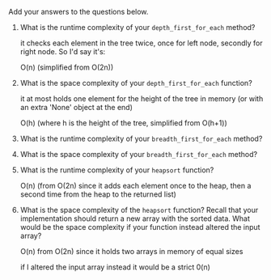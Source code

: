 Add your answers to the questions below.

1. What is the runtime complexity of your `depth_first_for_each` method?

    it checks each element in the tree twice, once for left node, secondly for right node. So I'd say it's:

    O(n) (simplified from O(2n))

2. What is the space complexity of your `depth_first_for_each` function?

    it at most holds one element for the height of the tree in memory (or with an extra 'None' object at the end)

    O(h) (where h is the height of the tree, simplified from O(h+1))

3. What is the runtime complexity of your `breadth_first_for_each` method?

4. What is the space complexity of your `breadth_first_for_each` method?

5. What is the runtime complexity of your `heapsort` function?

    O(n) (from O(2n) since it adds each element once to the heap, then a second time from the heap to the returned list)

6. What is the space complexity of the `heapsort` function? Recall that your implementation should return a new array with the sorted data. What would be the space complexity if your function instead altered the input array?

    O(n) from O(2n) since it holds two arrays in memory of equal sizes

    if I altered the input array instead it would be a strict 0(n)
